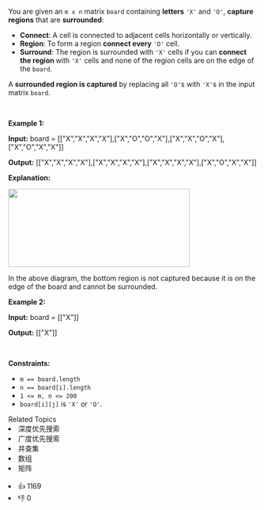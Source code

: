 <p>You are given an <code>m x n</code> matrix <code>board</code> containing <strong>letters</strong> <code>'X'</code> and <code>'O'</code>, <strong>capture regions</strong> that are <strong>surrounded</strong>:</p>

<ul> 
 <li><strong>Connect</strong>: A cell is connected to adjacent cells horizontally or vertically.</li> 
 <li><strong>Region</strong>: To form a region <strong>connect every</strong> <code>'O'</code> cell.</li> 
 <li><strong>Surround</strong>: The region is surrounded with <code>'X'</code> cells if you can <strong>connect the region </strong>with <code>'X'</code> cells and none of the region cells are on the edge of the <code>board</code>.</li> 
</ul>

<p>A <strong>surrounded region is captured</strong> by replacing all <code>'O'</code>s with <code>'X'</code>s in the input matrix <code>board</code>.</p>

<p>&nbsp;</p> 
<p><strong class="example">Example 1:</strong></p>

<div class="example-block"> 
 <p><strong>Input:</strong> <span class="example-io">board = [["X","X","X","X"],["X","O","O","X"],["X","X","O","X"],["X","O","X","X"]]</span></p> 
</div>

<p><strong>Output:</strong> <span class="example-io">[["X","X","X","X"],["X","X","X","X"],["X","X","X","X"],["X","O","X","X"]]</span></p>

<p><strong>Explanation:</strong></p> 
<img alt="" src="https://assets.leetcode.com/uploads/2021/02/19/xogrid.jpg" style="width: 367px; height: 158px;" /> 
<p>In the above diagram, the bottom region is not captured because it is on the edge of the board and cannot be surrounded.</p>

<p><strong class="example">Example 2:</strong></p>

<div class="example-block"> 
 <p><strong>Input:</strong> <span class="example-io">board = [["X"]]</span></p> 
</div>

<p><strong>Output:</strong> <span class="example-io">[["X"]]</span></p>

<p>&nbsp;</p> 
<p><strong>Constraints:</strong></p>

<ul> 
 <li><code>m == board.length</code></li> 
 <li><code>n == board[i].length</code></li> 
 <li><code>1 &lt;= m, n &lt;= 200</code></li> 
 <li><code>board[i][j]</code> is <code>'X'</code> or <code>'O'</code>.</li> 
</ul>

<div><div>Related Topics</div><div><li>深度优先搜索</li><li>广度优先搜索</li><li>并查集</li><li>数组</li><li>矩阵</li></div></div><br><div><li>👍 1169</li><li>👎 0</li></div>